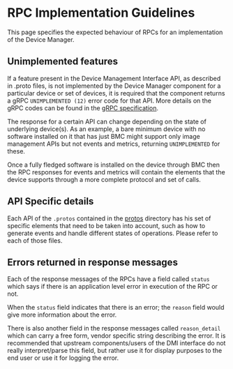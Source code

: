 # RPC Implementation Guidelines

This page specifies the expected behaviour of RPCs for an implementation of the Device Manager.

## Unimplemented features

If a feature present in the Device Management Interface API, as described in .proto files, is not implemented by the
Device Manager component for a particular device or set of devices, it is required that the component returns a
gRPC `UNIMPLEMENTED (12)` error code for that API. More details on the gRPC codes can be found in
the [gRPC specification](https://grpc.github.io/grpc/core/md_doc_statuscodes.html).

The response for a certain API can change depending on the state of underlying device(s). As an example,
a bare minimum device with no software installed on it that has just BMC might support only image management APIs but
not events and metrics, returning `UNIMPLEMENTED` for these.

Once a fully fledged software is installed on the device through BMC then the RPC responses for events and metrics will
contain the elements that the device supports through a more complete protocol and set of calls.

## API Specific details

Each API of the `.protos` contained in the [protos](../protos/) directory has his set of specific elements that
need to be taken into account, such as how to generate events and handle different states of operations.
Please refer to each of those files.

## Errors returned in response messages

Each of the response messages of the RPCs have a field called `status` which says if there is an application level error in execution of the RPC or not.

When the `status` field indicates that there is an error; the `reason` field would give more information about the error.

There is also another field in the response messages called `reason_detail` which can carry a free form, vendor specific string describing the error. It is recommended that upstream components/users of the DMI interface do not really interpret/parse this field, but rather use it for display purposes to the end user or use it for logging the error.
